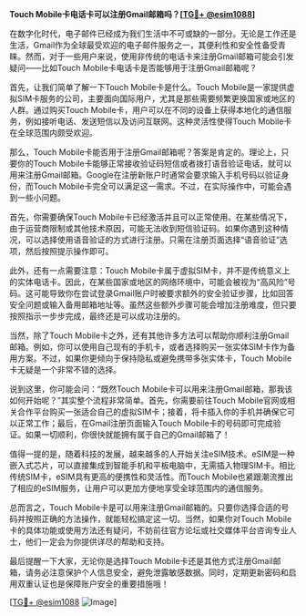 **Touch Mobile卡电话卡可以注册Gmail邮箱吗？[[TG💪+ @esim1088](https://t.me/s/esim1088)]**

在数字化时代，电子邮件已经成为我们生活中不可或缺的一部分。无论是工作还是生活，Gmail作为全球最受欢迎的电子邮件服务之一，其便利性和安全性备受青睐。然而，对于一些用户来说，使用非传统的电话卡来注册Gmail邮箱可能会引发疑问——比如Touch Mobile卡电话卡是否能够用于注册Gmail邮箱呢？

首先，让我们简单了解一下Touch Mobile卡是什么。Touch Mobile是一家提供虚拟SIM卡服务的公司，主要面向国际用户，尤其是那些需要频繁更换国家或地区的人群。通过购买Touch Mobile卡，用户可以在不同的设备上获得本地化的通信服务，例如接听电话、发送短信以及访问互联网。这种灵活性使得Touch Mobile卡在全球范围内颇受欢迎。

那么，Touch Mobile卡能否用于注册Gmail邮箱呢？答案是肯定的。理论上，只要你的Touch Mobile卡能够正常接收验证码短信或者拨打语音验证电话，就可以用来注册Gmail邮箱。Google在注册新账户时通常会要求输入手机号码以验证身份，而Touch Mobile卡完全可以满足这一需求。不过，在实际操作中，可能会遇到一些小问题。

首先，你需要确保Touch Mobile卡已经激活并且可以正常使用。在某些情况下，由于运营商限制或其他技术原因，可能无法收到短信验证码。如果你遇到这种情况，可以选择使用语音验证的方式进行注册。只需在注册页面选择“语音验证”选项，然后按照提示操作即可。

此外，还有一点需要注意：Touch Mobile卡属于虚拟SIM卡，并不是传统意义上的实体电话卡。因此，在某些国家或地区的网络环境中，可能会被视为“高风险”号码。这可能导致你在尝试登录Gmail账户时被要求额外的安全验证步骤，比如回答安全问题或输入备用邮箱地址等。虽然这些额外步骤可能会增加注册难度，但只要按照指示一步步完成，最终还是可以成功注册的。

当然，除了Touch Mobile卡之外，还有其他许多方法可以帮助你顺利注册Gmail邮箱。例如，你可以使用自己现有的手机卡，或者选择购买一张实体SIM卡作为备用方案。不过，如果你更倾向于保持隐私或避免携带多张实体卡，Touch Mobile卡无疑是一个非常不错的选择。

说到这里，你可能会问：“既然Touch Mobile卡可以用来注册Gmail邮箱，那我该如何开始呢？”其实整个流程非常简单。首先，你需要前往Touch Mobile官网或相关合作平台购买一张适合自己的虚拟SIM卡；接着，将卡插入你的手机并确保它可以正常工作；最后，在Gmail注册页面输入Touch Mobile卡的号码即可完成验证。如果一切顺利，你很快就能拥有属于自己的Gmail邮箱了！

值得一提的是，随着科技的发展，越来越多的人开始关注eSIM技术。eSIM是一种嵌入式芯片，可以直接集成到智能手机和平板电脑中，无需插入物理SIM卡。相比传统SIM卡，eSIM具有更高的便携性和灵活性。而Touch Mobile也紧跟潮流推出了相应的eSIM服务，让用户可以更加方便地享受全球范围内的通信服务。

总而言之，Touch Mobile卡是可以用来注册Gmail邮箱的。只要你选择合适的号码并按照正确的方法操作，就能轻松搞定这一切。当然，如果你对Touch Mobile卡的具体功能或使用方法还有疑问，不妨前往官方论坛或社交媒体平台咨询专业人士，他们一定会为你提供详尽的帮助和支持。

最后提醒一下大家，无论你是选择Touch Mobile卡还是其他方式注册Gmail邮箱，请务必注意保护个人信息安全，避免泄露敏感数据。同时，定期更新密码和启用双重认证也是保障账户安全的重要措施哦！

[[TG💪+ @esim1088](https://t.me/s/esim1088) ![Image](https://i.postimg.cc/4NQfJmqS/Snipaste-2025-05-13-00-14-12.png)]